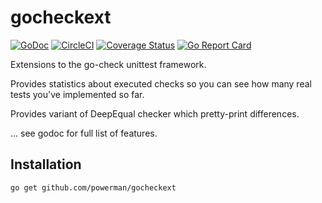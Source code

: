 # gocheckext

[![GoDoc](https://godoc.org/github.com/powerman/gocheckext?status.svg)](http://godoc.org/github.com/powerman/gocheckext) [![CircleCI](https://circleci.com/gh/powerman/gocheckext.svg?style=svg)](https://circleci.com/gh/powerman/gocheckext) [![Coverage Status](https://coveralls.io/repos/powerman/gocheckext/badge.svg?branch=master&service=github)](https://coveralls.io/github/powerman/gocheckext?branch=master) [![Go Report Card](https://goreportcard.com/badge/github.com/powerman/gocheckext)](https://goreportcard.com/report/github.com/powerman/gocheckext)

Extensions to the go-check unittest framework.

Provides statistics about executed checks so you can see how many real
tests you've implemented so far.

Provides variant of DeepEqual checker which pretty-print differences.

... see godoc for full list of features.

## Installation

```sh
go get github.com/powerman/gocheckext
```
